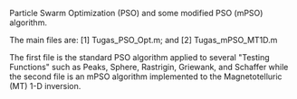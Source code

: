Particle Swarm Optimization (PSO) and some modified PSO (mPSO) algorithm.

The main files are: [1] Tugas_PSO_Opt.m; and [2] Tugas_mPSO_MT1D.m

The first file is the standard PSO algorithm applied to several "Testing Functions" such as Peaks, Sphere, Rastrigin, Griewank, and Schaffer while the second file is an mPSO algorithm implemented to the Magnetotelluric (MT) 1-D inversion.

